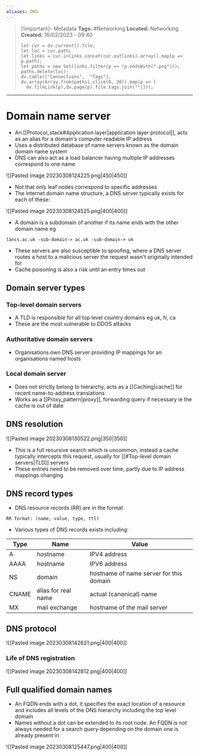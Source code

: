 ```yaml
---
aliases: DNS
---
```


> [!important]- Metadata
> **Tags:** #Networking 
> **Located:** Networking
> **Created:** 16/02/2023 - 09:40
> ```dataviewjs
>let cur = dv.current().file;
>let loc = cur.path;
>let links = cur.inlinks.concat(cur.outlinks).array().map(p => p.path);
>let paths = new Set(links.filter(p => !p.endsWith(".png")));
>paths.delete(loc);
>dv.table(["Connections",  "Tags"], dv.array(Array.from(paths).slice(0, 20)).map(p => [
>   dv.fileLink(p),dv.page(p).file.tags.join("")]));
> ```

___
# Domain name server
- An [[Protocol_stack#Application layer|application layer protocol]], acts as an alias for a domain's computer readable  IP address
- Uses a distributed database of name servers known as the domain domain name system
- DNS can also act as a load balancer having multiple IP addresses correspond to one name

![[Pasted image 20230308124225.png|450|450]]
- Not that only leaf nodes correspond to specific addresses 
- The internet domain name structure, a DNS server typically exists for each of these:

![[Pasted image 20230308124525.png|400|400]]

- A domain is a subdomain of another if its name ends with the other domain name eg 
```
lancs.ac.uk -sub-domain-> ac.uk -sub-domain-> uk 
```
- These servers are also susceptible to spoofing, where a DNS server routes a host to a malicious server the request wasn't originally intended for  
- Cache poisoning is also a risk until an entry times out
## Domain server types
### Top-level domain servers
- A TLD is responsible for all top level country domains eg uk, fr, ca
- These are the most vulnerable to DDOS attacks 
### Authoritative domain servers
- Organisations own DNS server providing IP mappings for an organisations named hosts 
### Local domain server
- Does not strictly belong to hierarchy, acts as a [[Caching|cache]] for recent name-to-address translations
- Works as a [[Proxy_pattern|proxy]], forwarding query if necessary ie the cache is out of date
## DNS resolution

![[Pasted image 20230308130522.png|350|350]]

- This is a full recursive search which is uncommon, instead a cache typically intercepts this request, usually for [[#Top-level domain servers|TLD]] servers
- These entries need to be removed over time, partly due to IP address mappings changing 


## DNS record types
- DNS resource records (RR) are in the format 
```
RR format: (name, value, type, ttl)
```
- Various types of DNS records exists including:

| Type | Name     | Value      |
| ---- | -------- | ---------- |
| A    | hostname | IPV4 address |
| AAAA     |hostname          |IPV6 address            |
| NS    | domain              | hostname of name server for this domain |
| CNAME | alias for real name | actual (canonical) name                 |
| MX      |mail exchange|hostname of the mail server|


## DNS protocol

![[Pasted image 20230308142621.png|400|400]]

### Life of DNS registration
![[Pasted image 20230308142812.png|400|400]]
## Full qualified domain names
- An FQDN ends with a dot, it specifies the exact location of a resource and includes all levels of the DNS hierarchy including the top level domain
- Names without a dot can be extended to its root node. An FQDN is not always needed for a search query depending on the domain one is already present in 

![[Pasted image 20230308125447.png|400|400]]
